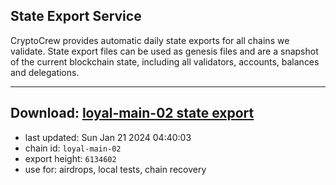 ## State Export Service
CryptoCrew provides automatic daily state exports for all chains we validate. State export files can be used as genesis files and are a snapshot of the current blockchain state, including all validators, accounts, balances and delegations.

---
**Download: [loyal-main-02 state export](https://dl.ccvalidators.com/SERVICE/loyal/loyal-main-02_export_6134602.json)**
---

- last updated: Sun Jan 21 2024 04:40:03
- chain id: `loyal-main-02`
- export height: `6134602`
- use for: airdrops, local tests, chain recovery
